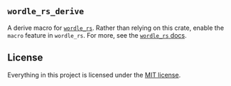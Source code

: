 `wordle_rs_derive`
------------------

A derive macro for [`wordle_rs`](https://crates.io/crates/wordle_rs).
Rather than relying on this crate, enable the `macro` feature in `wordle_rs`.
For more, see the [`wordle_rs` docs](https://docs.rs/wordle_rs/latest/wordle_rs/).

## License

Everything in this project is licensed under the [MIT license](https://github.com/cgm616/wordle_rs/blob/master/LICENSE).